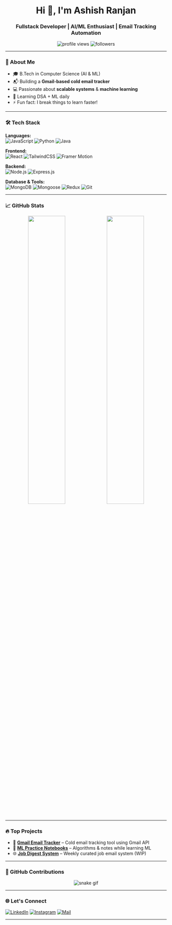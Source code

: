 <!-- GitHub Profile README: ranjan-ashish21 -->

<h1 align="center">Hi 👋, I'm Ashish Ranjan</h1>
<h3 align="center">Fullstack Developer | AI/ML Enthusiast | Email Tracking Automation</h3>

<p align="center">
  <img src="https://komarev.com/ghpvc/?username=ranjan-ashish21&label=Profile%20views&color=0e75b6&style=flat" alt="profile views" />
  <img src="https://img.shields.io/github/followers/ranjan-ashish21?label=Followers&style=social" alt="followers" />
</p>

---

### 🚀 About Me

- 🎓 B.Tech in Computer Science (AI & ML)
- 📬 Building a **Gmail-based cold email tracker**
- 💻 Passionate about **scalable systems** & **machine learning**
- 🧠 Learning DSA + ML daily
- ⚡ Fun fact: I break things to learn faster!

---

### 🛠 Tech Stack

**Languages:**  
![JavaScript](https://img.shields.io/badge/-JavaScript-black?style=flat-square&logo=javascript) 
![Python](https://img.shields.io/badge/-Python-black?style=flat-square&logo=python)
![Java](https://img.shields.io/badge/-Java-black?style=flat-square&logo=java)

**Frontend:**  
![React](https://img.shields.io/badge/-React-black?style=flat-square&logo=react) 
![TailwindCSS](https://img.shields.io/badge/-TailwindCSS-black?style=flat-square&logo=tailwind-css)
![Framer Motion](https://img.shields.io/badge/-Framer%20Motion-black?style=flat-square&logo=framer)

**Backend:**  
![Node.js](https://img.shields.io/badge/-Node.js-black?style=flat-square&logo=node.js) 
![Express.js](https://img.shields.io/badge/-Express.js-black?style=flat-square&logo=express)

**Database & Tools:**  
![MongoDB](https://img.shields.io/badge/-MongoDB-black?style=flat-square&logo=mongodb)
![Mongoose](https://img.shields.io/badge/-Mongoose-black?style=flat-square&logo=mongoose)
![Redux](https://img.shields.io/badge/-Redux-black?style=flat-square&logo=redux)
![Git](https://img.shields.io/badge/-Git-black?style=flat-square&logo=git)

---

### 📈 GitHub Stats

<p align="center">
  <img width="48%" src="https://github-readme-stats.vercel.app/api?username=ranjan-ashish21&show_icons=true&theme=tokyonight" />
  <img width="48%" src="https://github-readme-streak-stats.herokuapp.com/?user=ranjan-ashish21&theme=tokyonight" />
</p>

---

### 🔥 Top Projects

- 🔎 [**Gmail Email Tracker**](https://github.com/ranjan-ashish21/email-tracker) – Cold email tracking tool using Gmail API
- 🧠 [**ML Practice Notebooks**](https://github.com/ranjan-ashish21/ml-notebooks) – Algorithms & notes while learning ML
- 🌐 [**Job Digest System**](https://github.com/ranjan-ashish21/job-digest) – Weekly curated job email system (WIP)

---

### 🧩 GitHub Contributions

<p align="center">
  <img src="https://raw.githubusercontent.com/ranjan-ashish21/ranjan-ashish21/output/github-contribution-grid-snake.svg" alt="snake gif" />
</p>

---

### 🌐 Let's Connect

[![LinkedIn](https://img.shields.io/badge/-LinkedIn-blue?style=flat-square&logo=linkedin&logoColor=white)](https://linkedin.com/in/ranjanashish21)
[![Instagram](https://img.shields.io/badge/-Instagram-E4405F?style=flat-square&logo=instagram&logoColor=white)](https://instagram.com/ranjan_ashish21)
[![Mail](https://img.shields.io/badge/-Email-black?style=flat-square&logo=gmail&logoColor=white)](mailto:ashishranjan.cse@gmail.com)

---

